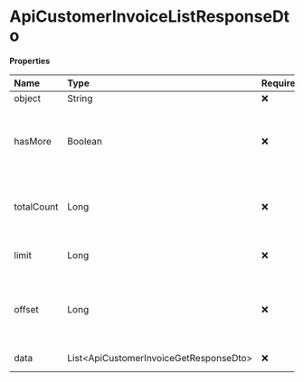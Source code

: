 # ApiCustomerInvoiceListResponseDto

**Properties**

| Name       | Type                                     | Required | Description                                                 |
| :--------- | :--------------------------------------- | :------- | :---------------------------------------------------------- |
| object     | String                                   | ❌       | Object type                                                 |
| hasMore    | Boolean                                  | ❌       | Indicates whether there is another page to be searched      |
| totalCount | Long                                     | ❌       | Total number of items for the filters entered               |
| limit      | Long                                     | ❌       | Number of objects per page                                  |
| offset     | Long                                     | ❌       | Position of the object from which the page should be loaded |
| data       | List\<ApiCustomerInvoiceGetResponseDto\> | ❌       | List of objects                                             |

<!-- This file was generated by liblab | https://liblab.com/ -->
